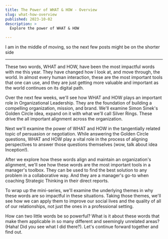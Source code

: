 ```yaml
---
title: The Power of WHAT & HOW - Overview
slug: what-how-overview
published: 2023-10-02
description: >
  Explore the power of WHAT & HOW

---
```


I am in the middle of moving, so the next few posts might be on the shorter side

---

These two words, WHAT and HOW, have been the most impactful words with me this year. They have changed how I look
at, and move through, the world. In almost every human interaction, these are the most important tools that one can use,
and they are just getting more valuable and important as the world continues on its digital path.


Over the next few weeks, we'll see how WHAT and HOW plays an important role in Organizational Leadership. They are the
foundation of building a compelling organization, mission, and brand. We'll examine Simon Sinek's Golden Circle idea,
expand on it with what we'll call Silver Rings. These drive the all important alignment across the organization.


Next we'll examine the power of WHAT and HOW in the tangentially related topic of persuasion or negotiation. While
answering the Golden Circle questions, WHAT and HOW play a vital role in the process of aligning perspectives to
answer those questions themselves (wow, talk about idea Inception!). 


After we explore how these words align and maintain an organization's alignment, we'll see how these words are the most
important tools in a manager's toolbox. They can be used to find the best solution to any problem in a collaborative
way. And they are a manager's go-to when coaching Strategic Thinking in their direct reports.


To wrap up the mini-series, we'll examine the underlying themes in why these words are so impactful in these situations.
Taking those themes, we'll see how we can apply them to improve our social lives and the quality of all of our
relationships, not just the ones in a professional setting.


How can two little words be so powerful? What is it about these words that make them applicable in so many different and
seemingly unrelated areas? (Haha! Did you see what I did there?). Let's continue forward together and find out.
